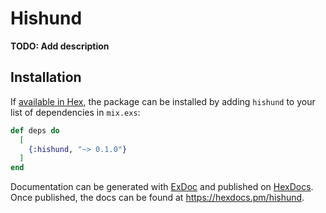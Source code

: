 # Hishund

**TODO: Add description**

## Installation

If [available in Hex](https://hex.pm/docs/publish), the package can be installed
by adding `hishund` to your list of dependencies in `mix.exs`:

```elixir
def deps do
  [
    {:hishund, "~> 0.1.0"}
  ]
end
```

Documentation can be generated with [ExDoc](https://github.com/elixir-lang/ex_doc)
and published on [HexDocs](https://hexdocs.pm). Once published, the docs can
be found at <https://hexdocs.pm/hishund>.

